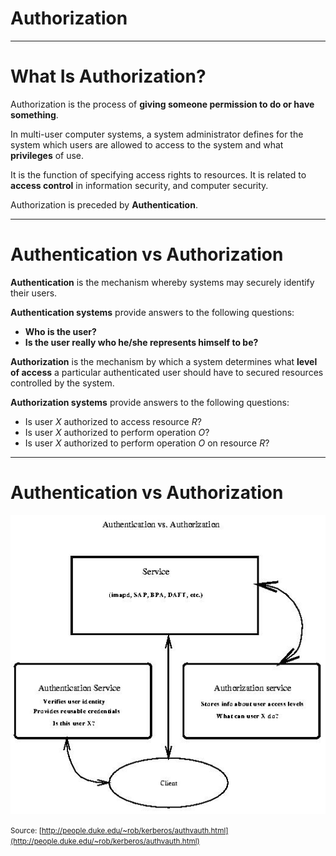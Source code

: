 # Authorization

---

# What Is Authorization?

Authorization is the process of **giving someone permission to do or have
something**.

In multi-user computer systems, a system administrator defines for the system
which users are allowed to access to the system and what **privileges** of use.

It is the function of specifying access rights to resources. It is related to
**access control** in information security, and computer security.

Authorization is preceded by **Authentication**.

---

# Authentication vs Authorization

**Authentication** is the mechanism whereby systems may securely identify their
users.

**Authentication systems** provide answers to the following questions:

* **Who is the user?**
* **Is the user really who he/she represents himself to be?**

**Authorization** is the mechanism by which a system determines what **level of
access** a particular authenticated user should have to secured resources
controlled by the system.

**Authorization systems** provide answers to the following questions:

* Is user _X_ authorized to access resource _R_?
* Is user _X_ authorized to perform operation _O_?
* Is user _X_ authorized to perform operation _O_ on resource _R_?

---

# Authentication vs Authorization

![](../images/authentication-vs-authorization.jpg)

<small>Source: [http://people.duke.edu/~rob/kerberos/authvauth.html](http://people.duke.edu/~rob/kerberos/authvauth.html)</small>
